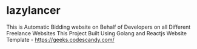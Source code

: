# lazylancer
This is Automatic Bidding website on Behalf of Developers on all Different Freelance Websites
This Project Built Using Golang and Reactjs 
Website Template - https://geeks.codescandy.com/
